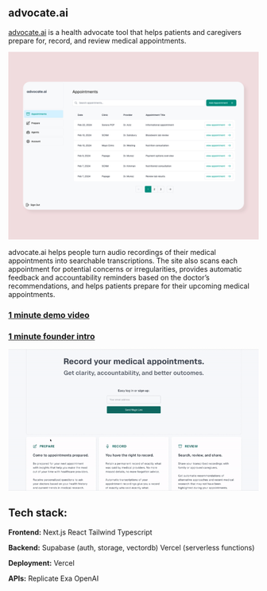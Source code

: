 ## advocate.ai

[advocate.ai](https://advocateai.vercel.app/) is a health advocate tool that helps patients and caregivers prepare for, record, and review medical appointments.

![advocateai homepage image](public/advocateai.webp)

advocate.ai helps people turn audio recordings of their medical appointments into searchable transcriptions. The site also scans each appointment for potential concerns or irregularities, provides automatic feedback and accountability reminders based on the doctor’s recommendations, and helps patients prepare for their upcoming medical appointments. 

### [1 minute demo video](https://youtu.be/8egWnTs9TM8)

### [1 minute founder intro](https://youtu.be/OKYhPXrVUIw)

![advocate.ai gif illustration](public/advocategif.gif)


## Tech stack:

**Frontend:**
Next.js
React
Tailwind
Typescript

**Backend:**
Supabase (auth, storage, vectordb)
Vercel (serverless functions)

**Deployment:**
Vercel

**APIs:**
Replicate
Exa
OpenAI